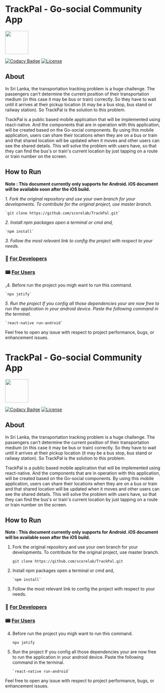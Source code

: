 # TrackPal - Go-social Community App

<img src="https://i.imgur.com/g02h7HP.png" width="75">

[![Codacy Badge](https://api.codacy.com/project/badge/Grade/4fb5295fe71a4a589277065334f88a59)](https://www.codacy.com/app/shehand/TrackPal?utm_source=github.com&utm_medium=referral&utm_content=scorelab/TrackPal&utm_campaign=Badge_Grade) [![License](https://img.shields.io/badge/License-Apache%202.0-blue.svg)](https://opensource.org/licenses/Apache-2.0)

## About

In Sri Lanka, the transportation tracking problem is a huge challenge. The passengers can't determine the current position of their transportation medium (in this case it may be bus or train) correctly. So they have to wait until it arrives at their pickup location (it may be a bus stop, bus stand or railway station). So TrackPal is the solution to this problem.

TrackPal is a public based mobile application that will be implemented using react-native. And the components that are in operation with this application, will be created based on the Go-social components. By using this mobile application, users can share their locations when they are on a bus or train and that shared location will be updated when it moves and other users can see the shared details. This will solve the problem with users have, so that they can find the bus's or train's current location by just tapping on a route or train number on the screen.

## How to Run

**Note : This document currently only supports for Android. iOS document will be available soon after the iOS build.**

_1. Fork the original repository and use your own branch for your developments. To contribute for the original project, use master branch._

    `git clone https://github.com/scorelab/TrackPal.git`

_2. Install npm packages
open a terminal or cmd and,_

    `npm install`

_3. Follow the most relevant link to config the project with respect to your needs._

### 🚀 [For Developers](./docs/developer.md)

### 📟 [For Users](./docs/user.md)

\_4. Before run the project you migh want to run this command.

    `npx jetify`

_5. Run the project
If you config all those dependencies your are now free to run the application in your android device. Paste the following command in the terminal._

    `react-native run-android`

Feel free to open any issue with respect to project performance, bugs, or enhancement issues.

# TrackPal - Go-social Community App

<img src="https://i.imgur.com/g02h7HP.png" width="75">

[![Codacy Badge](https://api.codacy.com/project/badge/Grade/4fb5295fe71a4a589277065334f88a59)](https://www.codacy.com/app/shehand/TrackPal?utm_source=github.com&utm_medium=referral&utm_content=scorelab/TrackPal&utm_campaign=Badge_Grade) [![License](https://img.shields.io/badge/License-Apache%202.0-blue.svg)](https://opensource.org/licenses/Apache-2.0)

## About

In Sri Lanka, the transportation tracking problem is a huge challenge. The passengers can't determine the current position of their transportation medium (in this case it may be bus or train) correctly. So they have to wait until it arrives at their pickup location (it may be a bus stop, bus stand or railway station). So TrackPal is the solution to this problem.

TrackPal is a public based mobile application that will be implemented using react-native. And the components that are in operation with this application, will be created based on the Go-social components. By using this mobile application, users can share their locations when they are on a bus or train and that shared location will be updated when it moves and other users can see the shared details. This will solve the problem with users have, so that they can find the bus's or train's current location by just tapping on a route or train number on the screen.

## How to Run

**Note : This document currently only supports for Android. iOS document will be available soon after the iOS build.**

1.  Fork the original repository and use your own branch for your developments. To contribute for the original project, use master branch.

    `git clone https://github.com/scorelab/TrackPal.git`

2.  Install npm packages
    open a terminal or cmd and,

        `npm install`

3.  Follow the most relevant link to config the project with respect to your needs.

### 🚀 [For Developers](./docs/developer.md)

### 📟 [For Users](./docs/user.md)

4.  Before run the project you migh want to run this command.

    `npx jetify`

5.  Run the project
    If you config all those dependencies your are now free to run the application in your android device. Paste the following command in the terminal.

        `react-native run-android`

Feel free to open any issue with respect to project performance, bugs, or enhancement issues.
